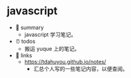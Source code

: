 # javascript

- 📝 summary
  - javascript 学习笔记。
- ⏰ todos
  - 搬运 yuque 上的笔记。
- 🔗 links
  - https://tdahuyou.github.io/notes/
    - 汇总个人写的一些笔记内容，以便查阅。